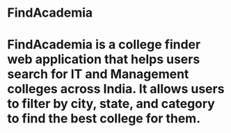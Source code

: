 # FindAcademia
# FindAcademia is a college finder web application that helps users search for IT and Management colleges across India. It allows users to filter by city, state, and category to find the best college for them.
